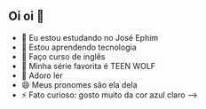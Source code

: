 ## Oi oi 👋
- 🔭 Eu estou estudando no José Ephim
- 🌱 Estou aprendendo tecnologia
- 👯 Faço curso de inglês
- 🤔 Minha série favorita é TEEN WOLF
- 💬 Adoro ler
- 😄 Meus pronomes são ela dela
- ⚡ Fato curioso: gosto muito da cor azul claro
-->
